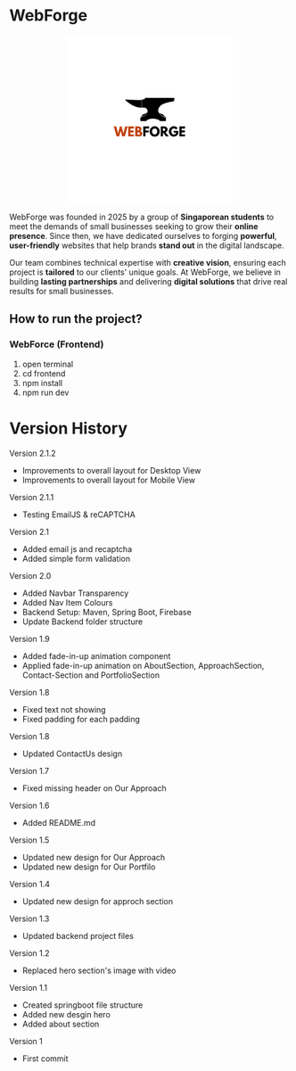 # WebForge


<p align="center">
  <picture>
    <source media="(prefers-color-scheme: dark)" srcset="/frontend/public/WebForgeLogoWhite.png" />
    <source media="(prefers-color-scheme: light)" srcset="/frontend/public/WebForgeLogoBlack.png" />
    <img src="/frontend/public/WebForgeLogoBlack.png" width="300" alt="WebForge Logo" />
  </picture>
</p>


WebForge was founded in 2025 by a group of **Singaporean students** to meet the demands of small businesses seeking to grow their **online presence**. Since then, we have dedicated ourselves to forging **powerful**, **user-friendly** websites that help brands **stand out** in the digital landscape.

Our team combines technical expertise with **creative vision**, ensuring each project is **tailored** to our clients' unique goals. At WebForge, we believe in building **lasting partnerships** and delivering **digital solutions** that drive real results for small businesses.

## How to run the project?
### WebForce (Frontend)
1. open terminal
2. cd frontend
3. npm install
4. npm run dev

# Version History
Version 2.1.2
- Improvements to overall layout for Desktop View
- Improvements to overall layout for Mobile View

Version 2.1.1
- Testing EmailJS & reCAPTCHA

Version 2.1
- Added email js and recaptcha
- Added simple form validation

Version 2.0
- Added Navbar Transparency
- Added Nav Item Colours
- Backend Setup: Maven, Spring Boot, Firebase
- Update Backend folder structure

Version 1.9
- Added fade-in-up animation component
- Applied fade-in-up animation on AboutSection, ApproachSection, Contact-Section and PortfolioSection

Version 1.8
- Fixed text not showing
- Fixed padding for each padding

Version 1.8
- Updated ContactUs design

Version 1.7
- Fixed missing header on Our Approach

Version 1.6
- Added README.md

Version 1.5
- Updated new design for Our Approach
- Updated new design for Our Portfilo

Version 1.4
- Updated new design for approch section

Version 1.3
- Updated backend project files

Version 1.2
- Replaced hero section's image with video

Version 1.1
- Created springboot file structure
- Added new desgin hero
- Added about section

Version 1
- First commit
